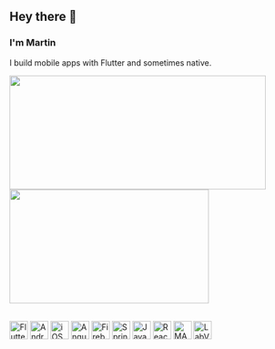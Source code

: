 <!--
**martintrollip/martintrollip** is a ✨ _special_ ✨ repository because its `README.md` (this file) appears on your GitHub profile.

Here are some ideas to get you started:

- 🔭 I’m currently working on ...
- 🌱 I’m currently learning ...
- 👯 I’m looking to collaborate on ...
- 🤔 I’m looking for help with ...
- 💬 Ask me about ...
- 📫 How to reach me: ...
- 😄 Pronouns: ...
- ⚡ Fun fact: ...
-->
## Hey there 👋
### I'm Martin

I build mobile apps with Flutter and sometimes native.


<a href="https://github.com/martintrollip">
    <img height=200 width=450 align="center" src="https://github-readme-stats.vercel.app/api?username=martintrollip&show_icons=true&count_private=true&theme=dark&rank_icon=github&hide_border=true" />
</a>
<a href="https://github.com/martintrollip">
    <img height=200 width=350 align="center" src="https://github-readme-stats.vercel.app/api/top-langs/?username=martintrollip&layout=compact&hide_border=true&theme=dark&langs_count=5&hide=jupyter%20notebook,tex,css,php,objective-c" />
</a>

<br/>
<br/>

<!-- source: https://devicon.dev/ -->
<img width="32px" src="https://cdn.jsdelivr.net/gh/devicons/devicon@latest/icons/flutter/flutter-original.svg" alt="Flutter logo" title="Flutter" /> <!-- Flutter -->
<img width="32px" src="https://cdn.jsdelivr.net/gh/devicons/devicon@latest/icons/android/android-original.svg" alt="Android logo" title="Android" /> <!-- Android -->
<img width="32px" src="https://cdn.jsdelivr.net/gh/devicons/devicon@latest/icons/swift/swift-original.svg" alt="iOS logo" title="iOS" /> <!-- iOS -->
<img width="32px" src="https://cdn.jsdelivr.net/gh/devicons/devicon@latest/icons/angular/angular-original.svg" alt="Angular logo" title="Angular" /> <!-- Angular -->
<img width="32px" src="https://cdn.jsdelivr.net/gh/devicons/devicon@latest/icons/firebase/firebase-original.svg" alt="Firebase logo" title="Firebase" /> <!-- Firebase -->
<img width="32px" src="https://cdn.jsdelivr.net/gh/devicons/devicon@latest/icons/spring/spring-original.svg" alt="Spring Boot logo" title="Spring Boot" /> <!-- Spring Boot -->
<img width="32px" src="https://cdn.jsdelivr.net/gh/devicons/devicon@latest/icons/java/java-original.svg" alt="Java FX logo" title="Java FX and Swing" /> <!-- Java FX -->
<img width="32px" src="https://cdn.jsdelivr.net/gh/devicons/devicon@latest/icons/react/react-original.svg" alt="React Native logo" title="React Native" /> <!-- React Native -->
<img width="32px" src="https://cdn.jsdelivr.net/gh/devicons/devicon@latest/icons/matlab/matlab-original.svg" alt="MATLAB and Simulink logo" title="MATLAB and Simulink" /> <!-- MATLAB and Simulink -->
<img width="32px" src="https://cdn.jsdelivr.net/gh/devicons/devicon@latest/icons/labview/labview-original.svg" alt="LabVIEW logo" title="LabVIEW" /> <!-- LabVIEW -->